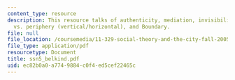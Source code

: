 ```yaml
---
content_type: resource
description: This resource talks of authenticity, mediation, invisibility, center
  vs. periphery (vertical/horizontal), and Boundary.
file: null
file_location: /coursemedia/11-329-social-theory-and-the-city-fall-2005/ec82b0a0a7749884c0f4ed5cef22465c_ssn5_belkind.pdf
file_type: application/pdf
resourcetype: Document
title: ssn5_belkind.pdf
uid: ec82b0a0-a774-9884-c0f4-ed5cef22465c
---
```

